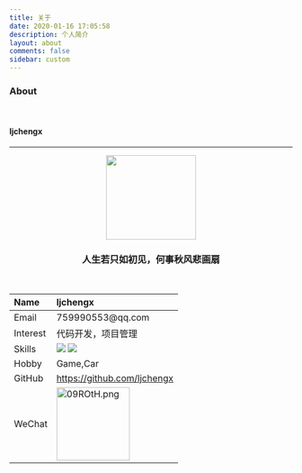 ```yaml
---
title: 关于
date: 2020-01-16 17:05:58
description: 个人简介
layout: about
comments: false
sidebar: custom
---
```


### About

<br/>

#### ljchengx

***
<center><img src="https://s1.ax1x.com/2020/09/25/09g4UJ.jpg"  width="160" height="150" align="bottom" /></center>
<center><h3>人生若只如初见，何事秋风悲画扇</h3></center>
<br/>
<table>
<thead>
<tr>
<th style="text-align: left">Name</th>
<th style="text-align: left">ljchengx</th>
</tr>
</thead>
<tbody>
<tr>
<td style="text-align: left">Email</td>
<td style="text-align: left">759990553@qq.com</td>
</tr>
<tr>
<td style="text-align: left">Interest</td>
<td style="text-align: left">代码开发，项目管理</td>
</tr>
<tr>
<td style="text-align: left">Skills</td>
<td style="text-align: left"><img src="https://img.shields.io/static/v1?message=Android、、Java&color=66CCFC&style=plastic&logo=appveyor" /> <img src="https://img.shields.io/static/v1?message=项目管理&color=66CCFF&style=plastic&logo=appveyor" /></td>
</tr>
<tr>
<td style="text-align: left">Hobby</td>
<td style="text-align: left">Game,Car</td>
</tr>
<tr>
<td style="text-align: left">GitHub</td>
<td style="text-align: left"><a href="https://github.com/ljchengx" target="_blank" rel="noopener">https://github.com/ljchengx</a></td>
</tr>
<tr>
<td style="text-align: left">WeChat</td>
<td style="text-align: left"><a href="https://imgchr.com/i/09ROtH"><img  width="130" height="130"src="https://s1.ax1x.com/2020/09/25/09ROtH.png" alt="09ROtH.png" border="0" /></a></td>
</tr>
</tbody>
</table>

